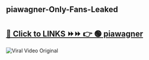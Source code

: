
 ## piawagner-Only-Fans-Leaked

# <h2><a href="https://clipsfans.com/piawagner&ref=git">🔗 Click to LINKS ⏩⏩ 👉 🟢 piawagner </a></h2>

<a href="https://clipsfans.com/piawagner&ref=git" rel="nofollow" data-target="animated-image.originalLink"><img src="https://i.ibb.co.com/xMMVF88/686577567.gif" alt="Viral Video Original" style="max-width: 100%; display: inline-block;" data-target="animated-image.originalImage"></a>
